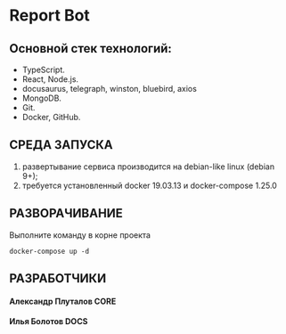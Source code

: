 # Report Bot

## Основной стек технологий:
<ul>
	<li>TypeScript.</li>
	<li>React, Node.js.</li>
    <li>docusaurus, telegraph, winston, bluebird, axios</li>
    <li>MongoDB.</li>
	<li>Git.</li>
	<li>Docker, GitHub.</li>
 </ul>

## СРЕДА ЗАПУСКА

1. развертывание сервиса производится на debian-like linux (debian 9+);
2. требуется установленный docker  19.03.13 и docker-compose 1.25.0

## РАЗВОРАЧИВАНИЕ

Выполните команду в корне проекта

```
docker-compose up -d
```

## РАЗРАБОТЧИКИ

<h4>Александр Плуталов CORE</h4>
<h4>Илья Болотов DOCS</h4>
